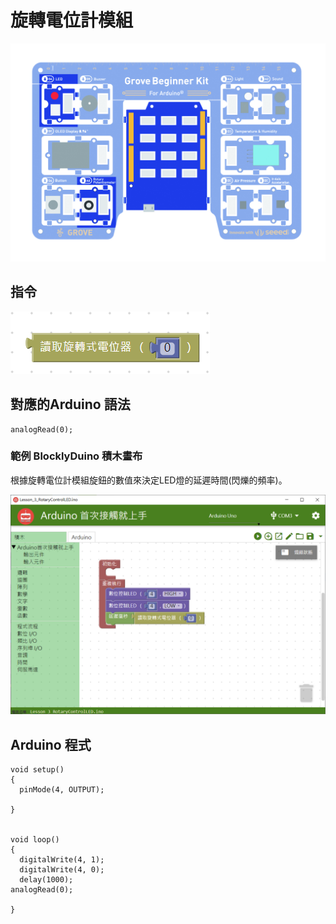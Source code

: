 # 旋轉電位計模組

![](../../../.gitbook/assets/rotary.jpg)

## **指令**

![](../../../.gitbook/assets/lesson_3_rotarycontrolled2.png)

## **對應的**Arduino 語法

```text
analogRead(0);
```

### 範例 BlocklyDuino 積木畫布

根據旋轉電位計模組旋鈕的數值來決定LED燈的延遲時間\(閃爍的頻率\)。

![](../../../.gitbook/assets/lesson_3_rotarycontrolled.png)

## Arduino 程式

```text
void setup()
{
  pinMode(4, OUTPUT);

}


void loop()
{
  digitalWrite(4, 1);
  digitalWrite(4, 0);
  delay(1000);
analogRead(0);

}
```

